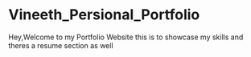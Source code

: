# Vineeth_Persional_Portfolio
Hey,Welcome to my Portfolio Website this is to showcase my skills and theres a resume section as well 
